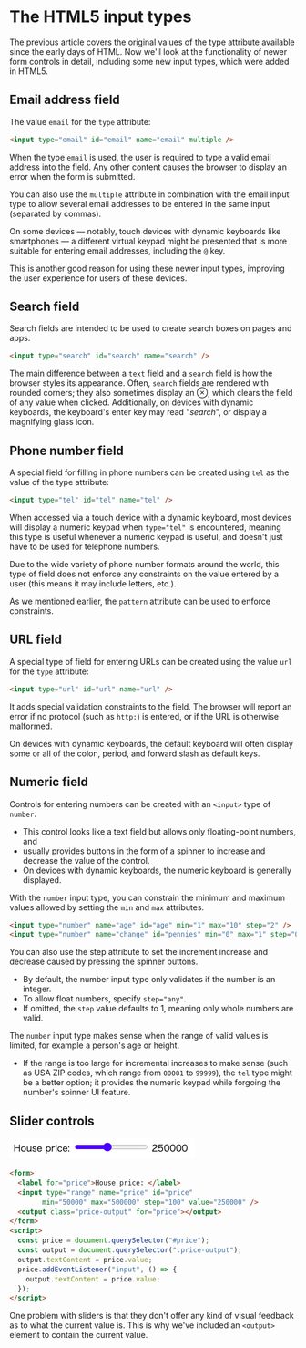 # The HTML5 input types

The previous article covers the original values of the type attribute available since the early days of HTML. Now we'll look at the functionality of newer form controls in detail, including some new input types, which were added in HTML5.

## Email address field

The value `email` for the `type` attribute:

```html
<input type="email" id="email" name="email" multiple />
```

When the type `email` is used, the user is required to type a valid email address into the field. Any other content causes the browser to display an error when the form is submitted.

You can also use the `multiple` attribute in combination with the email input type to allow several email addresses to be entered in the same input (separated by commas).

On some devices — notably, touch devices with dynamic keyboards like smartphones — a different virtual keypad might be presented that is more suitable for entering email addresses, including the `@` key.

This is another good reason for using these newer input types, improving the user experience for users of these devices.

## Search field

Search fields are intended to be used to create search boxes on pages and apps.

```html
<input type="search" id="search" name="search" />
```

The main difference between a `text` field and a `search` field is how the browser styles its appearance. Often, `search` fields are rendered with rounded corners; they also sometimes display an ⊗, which clears the field of any value when clicked. Additionally, on devices with dynamic keyboards, the keyboard's enter key may read "*search*", or display a magnifying glass icon.

## Phone number field

A special field for filling in phone numbers can be created using `tel` as the value of the type attribute:

```html
<input type="tel" id="tel" name="tel" />
```

When accessed via a touch device with a dynamic keyboard, most devices will display a numeric keypad when `type="tel"` is encountered, meaning this type is useful whenever a numeric keypad is useful, and doesn't just have to be used for telephone numbers.

Due to the wide variety of phone number formats around the world, this type of field does not enforce any constraints on the value entered by a user (this means it may include letters, etc.).

As we mentioned earlier, the `pattern` attribute can be used to enforce constraints.

## URL field

A special type of field for entering URLs can be created using the value `url` for the `type` attribute:

```html
<input type="url" id="url" name="url" />
```

It adds special validation constraints to the field. The browser will report an error if no protocol (such as `http:`) is entered, or if the URL is otherwise malformed.

On devices with dynamic keyboards, the default keyboard will often display some or all of the colon, period, and forward slash as default keys.

## Numeric field

Controls for entering numbers can be created with an `<input>` type of `number`.

- This control looks like a text field but allows only floating-point numbers, and
- usually provides buttons in the form of a spinner to increase and decrease the value of the control.
- On devices with dynamic keyboards, the numeric keyboard is generally displayed.

With the `number` input type, you can constrain the minimum and maximum values allowed by setting the `min` and `max` attributes.

```html
<input type="number" name="age" id="age" min="1" max="10" step="2" />
<input type="number" name="change" id="pennies" min="0" max="1" step="0.01" />
```

You can also use the step attribute to set the increment increase and decrease caused by pressing the spinner buttons.

- By default, the number input type only validates if the number is an integer.
- To allow float numbers, specify `step="any"`.
- If omitted, the `step` value defaults to 1, meaning only whole numbers are valid.

The `number` input type makes sense when the range of valid values is limited, for example a person's age or height.

- If the range is too large for incremental increases to make sense (such as USA ZIP codes, which range from `00001` to `99999`), the `tel` type might be a better option; it provides the numeric keypad while forgoing the number's spinner UI feature.

## Slider controls

![Slider](./slider.png)

```html
<form>
  <label for="price">House price: </label>
  <input type="range" name="price" id="price"
        min="50000" max="500000" step="100" value="250000" />
  <output class="price-output" for="price"></output>
</form>
<script>
  const price = document.querySelector("#price");
  const output = document.querySelector(".price-output");
  output.textContent = price.value;
  price.addEventListener("input", () => {
    output.textContent = price.value;
  });
</script>
```

One problem with sliders is that they don't offer any kind of visual feedback as to what the current value is. This is why we've included an `<output>` element to contain the current value.
